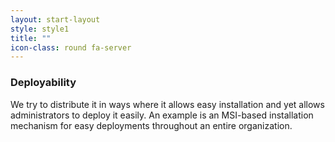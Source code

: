 ```yaml
---
layout: start-layout
style: style1
title: ""
icon-class: round fa-server
---
```


### Deployability #
We try to distribute it in ways where it allows easy installation and yet allows administrators to deploy it easily. An example is an MSI-based installation mechanism for easy deployments throughout an entire organization.      